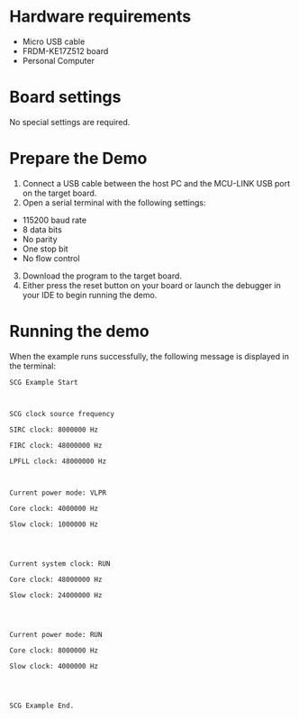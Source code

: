 Hardware requirements
=====================
- Micro USB cable
- FRDM-KE17Z512 board
- Personal Computer

Board settings
==============
No special settings are required.

Prepare the Demo
================
1.  Connect a USB cable between the host PC and the MCU-LINK USB port on the target board.
2.  Open a serial terminal with the following settings:
   - 115200 baud rate
   - 8 data bits
   - No parity
   - One stop bit
   - No flow control
3. Download the program to the target board.
4. Either press the reset button on your board or launch the debugger in your IDE to begin running the demo.

Running the demo
================
When the example runs successfully, the following message is displayed in the terminal:

~~~~~~~~~~~~~~~~~~~~~
SCG Example Start



SCG clock source frequency

SIRC clock: 8000000 Hz

FIRC clock: 48000000 Hz

LPFLL clock: 48000000 Hz



Current power mode: VLPR

Core clock: 4000000 Hz

Slow clock: 1000000 Hz




Current system clock: RUN

Core clock: 48000000 Hz

Slow clock: 24000000 Hz




Current power mode: RUN

Core clock: 8000000 Hz

Slow clock: 4000000 Hz




SCG Example End.
~~~~~~~~~~~~~~~~~~~~~
